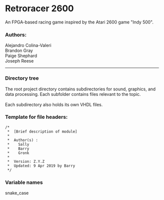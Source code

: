 # Retroracer 2600

An FPGA-based racing game inspired by the Atari 2600 game "Indy 500". 

### Authors:  
Alejandro Colina-Valeri  
Brandon Gray  
Paige Shephard  
Joseph Reese  
___

### Directory tree
The root project directory contains subdirectories for sound, graphics, and data processing. Each subfolder contains files relevant to the topic.  
&nbsp;  
Each subdirectory also holds its own VHDL files.

### Template for file headers:  
```
/*  
 *  [Brief description of module] 
 *  
 *  Author(s) :
 *    Sally
 *    Barry
 *    Gronk
 *
 *  Version: Z.Y.Z
 *  Updated: 9 Apr 2019 by Barry
 */
```
### Variable names
snake_case
